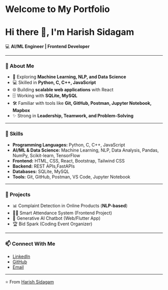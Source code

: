 # Welcome to My Portfolio

# Hi there 👋, I'm Harish Sidagam

💻 **AI/ML Engineer | Frontend Developer**

---

### 🚀 About Me
- 🌱 Exploring **Machine Learning, NLP, and Data Science**
- 💻 Skilled in **Python, C, C++, JavaScript**
- 🌐 Building **scalable web applications** with React
- 🗄️ Working with **SQLite, MySQL**
- 🛠️ Familiar with tools like **Git, GitHub, Postman, Jupyter Notebook, Mapbox**
- ✨ Strong in **Leadership, Teamwork, and Problem-Solving**

---

### 🔹 Skills
- **Programming Languages:** Python, C, C++, JavaScript
- **AI/ML & Data Science:** Machine Learning, NLP, Data Analysis, Pandas, NumPy, Scikit-learn, TensorFlow  
- **Frontend:** HTML, CSS, React, Bootstrap, Tailwind CSS  
- **Backend:** REST APIs,FastAPIs  
- **Databases:** SQLite, MySQL  
- **Tools:** Git, GitHub, Postman, VS Code, Jupyter Notebook  

---

### 🔹 Projects
- 📊 Complaint Detection in Online Products (**NLP-based**)  
- 🧑‍💻 Smart Attendance System (Frontend Project)  
- 💬 Generative AI Chatbot (Web/Flutter App)  
- 🏆 Bid Spark (Coding Event Organizer)  

---

### 📫 Connect With Me
- [LinkedIn](https://www.linkedin.com/in/harish-sidagam/)  
- [GitHub](https://github.com/HarishSidagam8)  
- [Email](harishsidagam.s8@gmail.com)  

---
⭐️ From [Harish Sidagam](#)

